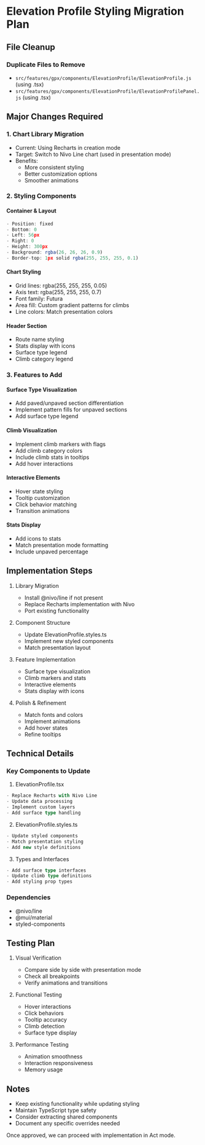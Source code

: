 # Elevation Profile Styling Migration Plan

## File Cleanup

### Duplicate Files to Remove
- `src/features/gpx/components/ElevationProfile/ElevationProfile.js` (using .tsx)
- `src/features/gpx/components/ElevationProfile/ElevationProfilePanel.js` (using .tsx)

## Major Changes Required

### 1. Chart Library Migration
- Current: Using Recharts in creation mode
- Target: Switch to Nivo Line chart (used in presentation mode)
- Benefits:
  - More consistent styling
  - Better customization options
  - Smoother animations

### 2. Styling Components

#### Container & Layout
```typescript
- Position: fixed
- Bottom: 0
- Left: 56px
- Right: 0
- Height: 300px
- Background: rgba(26, 26, 26, 0.9)
- Border-top: 1px solid rgba(255, 255, 255, 0.1)
```

#### Chart Styling
- Grid lines: rgba(255, 255, 255, 0.05)
- Axis text: rgba(255, 255, 255, 0.7)
- Font family: Futura
- Area fill: Custom gradient patterns for climbs
- Line colors: Match presentation colors

#### Header Section
- Route name styling
- Stats display with icons
- Surface type legend
- Climb category legend

### 3. Features to Add

#### Surface Type Visualization
- Add paved/unpaved section differentiation
- Implement pattern fills for unpaved sections
- Add surface type legend

#### Climb Visualization
- Implement climb markers with flags
- Add climb category colors
- Include climb stats in tooltips
- Add hover interactions

#### Interactive Elements
- Hover state styling
- Tooltip customization
- Click behavior matching
- Transition animations

#### Stats Display
- Add icons to stats
- Match presentation mode formatting
- Include unpaved percentage

## Implementation Steps

1. Library Migration
   - Install @nivo/line if not present
   - Replace Recharts implementation with Nivo
   - Port existing functionality

2. Component Structure
   - Update ElevationProfile.styles.ts
   - Implement new styled components
   - Match presentation layout

3. Feature Implementation
   - Surface type visualization
   - Climb markers and stats
   - Interactive elements
   - Stats display with icons

4. Polish & Refinement
   - Match fonts and colors
   - Implement animations
   - Add hover states
   - Refine tooltips

## Technical Details

### Key Components to Update

1. ElevationProfile.tsx
```typescript
- Replace Recharts with Nivo Line
- Update data processing
- Implement custom layers
- Add surface type handling
```

2. ElevationProfile.styles.ts
```typescript
- Update styled components
- Match presentation styling
- Add new style definitions
```

3. Types and Interfaces
```typescript
- Add surface type interfaces
- Update climb type definitions
- Add styling prop types
```

### Dependencies
- @nivo/line
- @mui/material
- styled-components

## Testing Plan

1. Visual Verification
   - Compare side by side with presentation mode
   - Check all breakpoints
   - Verify animations and transitions

2. Functional Testing
   - Hover interactions
   - Click behaviors
   - Tooltip accuracy
   - Climb detection
   - Surface type display

3. Performance Testing
   - Animation smoothness
   - Interaction responsiveness
   - Memory usage

## Notes
- Keep existing functionality while updating styling
- Maintain TypeScript type safety
- Consider extracting shared components
- Document any specific overrides needed

Once approved, we can proceed with implementation in Act mode.
